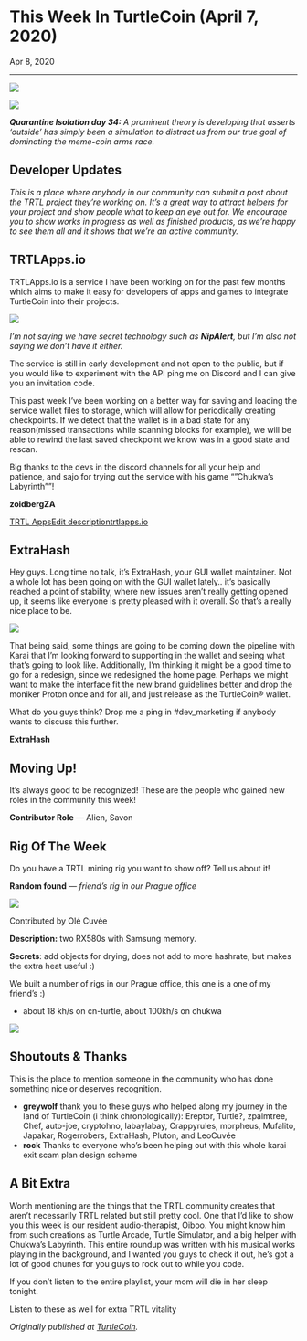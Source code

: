 # This Week In TurtleCoin (April 7, 2020)

Apr 8, 2020

---

![](./images/0hg4mYg6C0aFkZH9N.gif)

![](./images/0rW2PyiQ8v46ppRC2.gif)

**_Quarantine Isolation day 34:_** _A prominent theory is developing that asserts ‘outside’ has simply been a simulation to distract us from our true goal of dominating the meme-coin arms race._

## Developer Updates

_This is a place where anybody in our community can submit a post about the TRTL project they’re working on. It’s a great way to attract helpers for your project and show people what to keep an eye out for. We encourage you to show works in progress as well as finished products, as we’re happy to see them all and it shows that we’re an active community._

## TRTLApps.io

TRTLApps.io is a service I have been working on for the past few months which aims to make it easy for developers of apps and games to integrate TurtleCoin into their projects.

![](./images/05p3cZuM47RNuza4M.gif)

_I’m not saying we have secret technology such as_ **_NipAlert_**_, but I’m also not saying we don’t have it either._

The service is still in early development and not open to the public, but if you would like to experiment with the API ping me on Discord and I can give you an invitation code.

This past week I’ve been working on a better way for saving and loading the service wallet files to storage, which will allow for periodically creating checkpoints. If we detect that the wallet is in a bad state for any reason(missed transactions while scanning blocks for example), we will be able to rewind the last saved checkpoint we know was in a good state and rescan.

Big thanks to the devs in the discord channels for all your help and patience, and sajo for trying out the service with his game “”Chukwa’s Labyrinth””!

**zoidbergZA**

[TRTL AppsEdit descriptiontrtlapps.io](https://trtlapps.io/)

## ExtraHash

Hey guys. Long time no talk, it’s ExtraHash, your GUI wallet maintainer. Not a whole lot has been going on with the GUI wallet lately.. it’s basically reached a point of stability, where new issues aren’t really getting opened up, it seems like everyone is pretty pleased with it overall. So that’s a really nice place to be.

![](./images/0pEkjmGdTw9eIZdgy.png)

That being said, some things are going to be coming down the pipeline with Karai that I’m looking forward to supporting in the wallet and seeing what that’s going to look like. Additionally, I’m thinking it might be a good time to go for a redesign, since we redesigned the home page. Perhaps we might want to make the interface fit the new brand guidelines better and drop the moniker Proton once and for all, and just release as the TurtleCoin® wallet.

What do you guys think? Drop me a ping in #dev\_marketing if anybody wants to discuss this further.

**ExtraHash**

## Moving Up!

It’s always good to be recognized! These are the people who gained new roles in the community this week!

**Contributor Role** — Alien, Savon

## Rig Of The Week

Do you have a TRTL mining rig you want to show off? Tell us about it!

**Random found** _— friend’s rig in our Prague office_

![](./images/0-SCVwWgadKbphgGI)

Contributed by Olé Cuvée

**Description:** two RX580s with Samsung memory.

**Secrets**: add objects for drying, does not add to more hashrate, but makes the extra heat useful :)

We built a number of rigs in our Prague office, this one is a one of my friend’s :)

* about 18 kh/s on cn-turtle, about 100kh/s on chukwa

![](./images/0rZtzelELImUydvEF.gif)

## Shoutouts & Thanks

This is the place to mention someone in the community who has done something nice or deserves recognition.

* **greywolf** thank you to these guys who helped along my journey in the land of TurtleCoin (i think chronologically): Ereptor, Turtle?, zpalmtree, Chef, auto-joe, cryptohno, labaylabay, Crappyrules, morpheus, Mufalito, Japakar, Rogerrobers, ExtraHash, Pluton, and LeoCuvée
* **rock** Thanks to everyone who’s been helping out with this whole karai exit scam plan design scheme

## A Bit Extra

Worth mentioning are the things that the TRTL community creates that aren’t necessarily TRTL related but still pretty cool. One that I’d like to show you this week is our resident audio-therapist, Oiboo. You might know him from such creations as Turtle Arcade, Turtle Simulator, and a big helper with Chukwa’s Labyrinth. This entire roundup was written with his musical works playing in the background, and I wanted you guys to check it out, he’s got a lot of good chunes for you guys to rock out to while you code.

If you don’t listen to the entire playlist, your mom will die in her sleep tonight.

Listen to these as well for extra TRTL vitality

_Originally published at_ [_TurtleCoin_](http://blog.turtlecoin.lol/archives/this-week-in-turtlecoin-april-7-2020/)_._